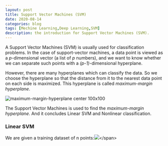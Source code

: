 ```yaml
---
layout: post
title: Support Vector Machines (SVM)
date: 2020-08-14
categories: blog
tags: [Mechine Learning,Deep Learning,SVM]
description: the introduction for Support Vector Machines (SVM).
---
```


A Support Vector Machines (SVM) is usually used for classification problems. In the case of support-vector machines, a data point is viewed as a _p_-dimensional vector (a list of _p_ numbers), and we want to know whether we can separate such points with a _(p-1)_-dimensional hyperplane.

However, there are many hyperplanes which can classify the data. So we choose the hyperplane so that the distance from it to the nearest data point on each side is maximized. This hyperplane is called _maximum-margin hyperplane_. 

![maximum-margin-hyperplane center 100x100](https://monkeylearn.com/blog/wp-content/uploads/2017/06/plot_hyperplanes_annotated.png )

The Support Vector Machines is used to find the _maximum-margin hyperplane_. And it concludes Linear SVM and Nonlinear classification.

### Linear SVM
We are given a training dataset of n points:<span>![](http://latex.codecogs.com/gif.latex?(x_1,y_1),\\dots,(x_n,y_n))</span>







